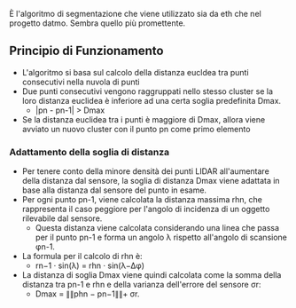 È l'algoritmo di segmentazione che viene utilizzato sia da eth che nel progetto datmo. Sembra quello più promettente.
## Principio di Funzionamento
- L'algoritmo si basa sul calcolo della distanza eucldea tra punti consecutivi nella nuvola di punti
- Due punti consecutivi vengono raggruppati nello stesso cluster se la loro distanza euclidea è inferiore ad una certa soglia predefinita Dmax.
	- |pn - pn-1| > Dmax
- Se la distanza euclidea tra i punti è maggiore di Dmax, allora viene avviato un nuovo cluster con il punto pn come primo elemento
### Adattamento della soglia di distanza
- Per tenere conto della minore densità dei punti LIDAR all'aumentare della distanza dal sensore, la soglia di distanza Dmax viene adattata in base alla distanza dal sensore del punto in esame.
- Per ogni punto pn-1, viene calcolata la distanza massima rhn, che rappresenta il caso peggiore per l'angolo di incidenza di un oggetto rilevabile dal sensore.
	- Questa distanza viene calcolata considerando una linea che passa per il punto pn-1 e forma un angolo λ rispetto all'angolo di scansione φn-1.
- La formula per il calcolo di rhn è:
	- rn−1 · sin(λ) = rhn · sin(λ−∆φ)
- La distanza di soglia Dmax viene quindi calcolata come la somma della distanza tra pn-1 e rhn e della varianza dell'errore del sensore σr:
	- Dmax = ∥∥phn − pn−1∥∥+ σr.